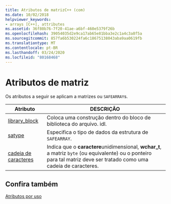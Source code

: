 ```yaml
---
title: Atributos de matrizC++ (com)
ms.date: 10/02/2018
helpviewer_keywords:
- arrays [C++], attributes
ms.assetid: 36f80b76-7f20-41ae-a6bf-460e5379f26b
ms.openlocfilehash: 39054035d2e9ca17ab65e81bba3e2c1a4c3a8f5a
ms.sourcegitcommit: 857fa6b530224fa6c18675138043aba9aa0619fb
ms.translationtype: MT
ms.contentlocale: pt-BR
ms.lasthandoff: 03/24/2020
ms.locfileid: "80168468"
---
```

# <a name="array-attributes"></a>Atributos de matriz

Os atributos a seguir se aplicam a matrizes ou `SAFEARRAY`s.

|Atributo|DESCRIÇÃO|
|---------------|-----------------|
|[library_block](library-block.md)|Coloca uma construção dentro do bloco de biblioteca do arquivo. idl.|
|[satype](satype.md)|Especifica o tipo de dados da estrutura de `SAFEARRAY`.|
|[cadeia de caracteres](string-cpp.md)|Indica que o **caractere**unidimensional, **wchar_t**, a matriz `byte` (ou equivalente) ou o ponteiro para tal matriz deve ser tratado como uma cadeia de caracteres.|

## <a name="see-also"></a>Confira também

[Atributos por uso](attributes-by-usage.md)
